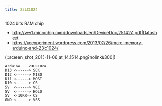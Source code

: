 ```yaml
---
title: 23LC1024
---
```


1024 bits RAM chip

* http://ww1.microchip.com/downloads/en/DeviceDoc/25142A.pdf|Datasheet
* https://ucexperiment.wordpress.com/2013/02/26/more-memory-arduino-and-23lc1024/

(::screen_shot_2015-11-06_at_14.15.14.png?nolink&300|)

```
Arduino -- 23LC1024
D13 <------> SCK
D12 <------> MISO
D11 <------> MOSI
D10 <------> CS
5V  <------> VCC
5V  <------> HOLD
5V  <-10KR-> CS
GND <------> VSS
```
